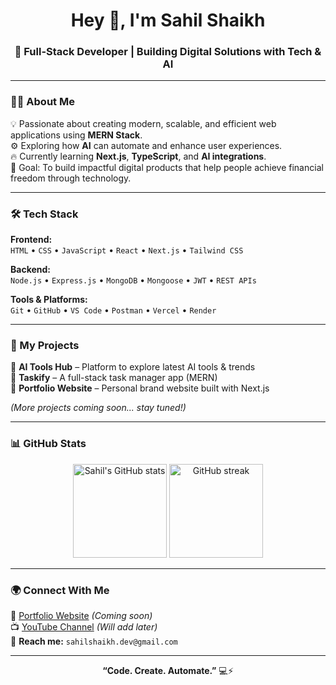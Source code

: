 <h1 align="center">Hey 👋, I'm Sahil Shaikh</h1>
<h3 align="center">🚀 Full-Stack Developer | Building Digital Solutions with Tech & AI</h3>

---

### 👨‍💻 About Me  
💡 Passionate about creating modern, scalable, and efficient web applications using **MERN Stack**.  
⚙️ Exploring how **AI** can automate and enhance user experiences.  
🔥 Currently learning **Next.js**, **TypeScript**, and **AI integrations**.  
🎯 Goal: To build impactful digital products that help people achieve financial freedom through technology.  

---

### 🛠️ Tech Stack  

**Frontend:**  
`HTML` • `CSS` • `JavaScript` • `React` • `Next.js` • `Tailwind CSS`

**Backend:**  
`Node.js` • `Express.js` • `MongoDB` • `Mongoose` • `JWT` • `REST APIs`

**Tools & Platforms:**  
`Git` • `GitHub` • `VS Code` • `Postman` • `Vercel` • `Render`

---

### 🚧 My Projects  
🔹 **AI Tools Hub** – Platform to explore latest AI tools & trends  
🔹 **Taskify** – A full-stack task manager app (MERN)  
🔹 **Portfolio Website** – Personal brand website built with Next.js  

*(More projects coming soon... stay tuned!)*  

---

### 📊 GitHub Stats  

<p align="center">
  <img src="https://github-readme-stats.vercel.app/api?username=SahilShaikh&show_icons=true&theme=tokyonight" alt="Sahil's GitHub stats" height="150"/>
  <img src="https://github-readme-streak-stats.herokuapp.com/?user=SahilShaikh&theme=tokyonight" alt="GitHub streak" height="150"/>
</p>

---

### 🌍 Connect With Me  

💼 [Portfolio Website](#) *(Coming soon)*  
📺 [YouTube Channel](#) *(Will add later)*  
📧 **Reach me:** `sahilshaikh.dev@gmail.com`  

---

<p align="center">
  <b>“Code. Create. Automate.”</b> 💻⚡  
</p>
